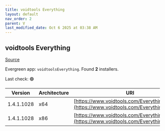 ```yaml
---
title: voidtools Everything
layout: default
nav_order: 2
parent: V
last_modified_date: Oct 6 2025 at 03:38 AM
---
```


## voidtools Everything

[Source](https://www.voidtools.com/)

Evergreen app: `voidtoolsEverything`. Found **2** installers.

Last check: 🟢

| Version    | Architecture | URI                                                                                          |
| ---------- | ------------ | -------------------------------------------------------------------------------------------- |
| 1.4.1.1028 | x64          | [https://www.voidtools.com/Everything.x64.msi](https://www.voidtools.com/Everything.x64.msi) |
| 1.4.1.1028 | x86          | [https://www.voidtools.com/Everything.x86.msi](https://www.voidtools.com/Everything.x86.msi) |
